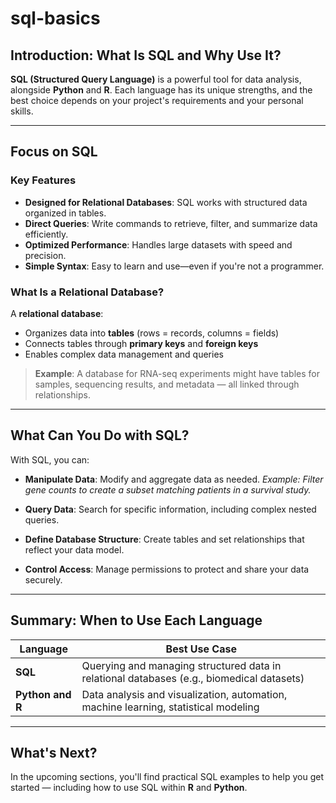 # sql-basics

## Introduction: What Is SQL and Why Use It?

**SQL (Structured Query Language)** is a powerful tool for data analysis, alongside **Python** and **R**. Each language has its unique strengths, and the best choice depends on your project's requirements and your personal skills.

---

## Focus on SQL

### Key Features

* **Designed for Relational Databases**: SQL works with structured data organized in tables.
* **Direct Queries**: Write commands to retrieve, filter, and summarize data efficiently.
* **Optimized Performance**: Handles large datasets with speed and precision.
* **Simple Syntax**: Easy to learn and use—even if you're not a programmer.

### What Is a Relational Database?

A **relational database**:

* Organizes data into **tables** (rows = records, columns = fields)
* Connects tables through **primary keys** and **foreign keys**
* Enables complex data management and queries

> **Example**: A database for RNA-seq experiments might have tables for samples, sequencing results, and metadata — all linked through relationships.

---

## What Can You Do with SQL?

With SQL, you can:

* **Manipulate Data**: Modify and aggregate data as needed.
  *Example: Filter gene counts to create a subset matching patients in a survival study.*

* **Query Data**: Search for specific information, including complex nested queries.

* **Define Database Structure**: Create tables and set relationships that reflect your data model.

* **Control Access**: Manage permissions to protect and share your data securely.

---

## Summary: When to Use Each Language

| Language   | Best Use Case                                                                             |
| ---------- | ----------------------------------------------------------------------------------------- |
| **SQL**    | Querying and managing structured data in relational databases (e.g., biomedical datasets) |
| **Python and R** | Data analysis and visualization, automation, machine learning, statistical modeling |

---

## What's Next?

In the upcoming sections, you'll find practical SQL examples to help you get started — including how to use SQL within **R** and **Python**.


